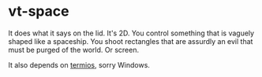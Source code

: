 # vt-space

It does what it says on the lid. It's 2D. You control something that is vaguely shaped like a spaceship. You shoot rectangles that are assurdly an evil that must be purged of the world. Or screen.

It also depends on [termios](http://man7.org/linux/man-pages/man3/termios.3.html), sorry Windows.